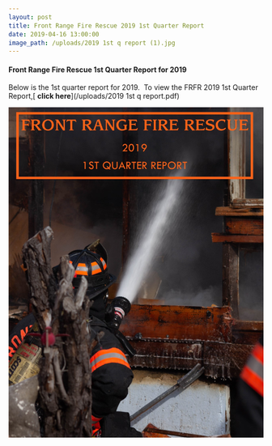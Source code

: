 ```yaml
---
layout: post
title: Front Range Fire Rescue 2019 1st Quarter Report
date: 2019-04-16 13:00:00
image_path: /uploads/2019 1st q report (1).jpg
---
```


#### Front Range Fire Rescue 1st Quarter Report for 2019

Below is the 1st quarter report for 2019.&nbsp; To view the FRFR 2019 1st Quarter Report,[ **click here**](/uploads/2019 1st q report.pdf)

![](/uploads/cover.jpg)

&nbsp;